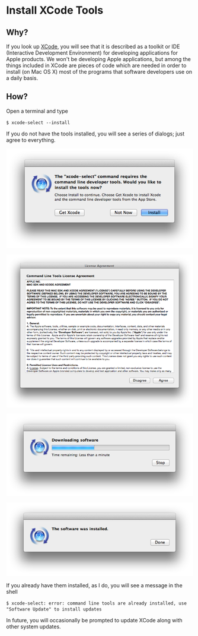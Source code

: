 # Install XCode Tools
## Why?
If you look up [XCode](https://developer.apple.com/xcode/), you will see that it is described as a
toolkit or IDE (Interactive Development Environment) for developing applications for Apple products.
We won't be developing Apple applications, but among the things included in XCode are pieces of code
which are needed in order to install (on Mac OS X) most of the programs that software developers
use on a daily basis.

## How?
Open a terminal and type

    $ xcode-select --install

If you do not have the tools installed, you will see a series of dialogs; just agree to everything.

![dialog 1](../../images/install-fest/install_xcode_1.png) 

![dialog 2](../../images/install-fest/install_xcode_2.png)
 
![dialog 3](../../images/install-fest/install_xcode_3.png)
 
![dialog 4](../../images/install-fest/install_xcode_4.png) 

If you already have them installed, as I do, you will see a message in the shell

    $ xcode-select: error: command line tools are already installed, use "Software Update" to install updates

In future, you will occasionally be prompted to update XCode along with other system updates.